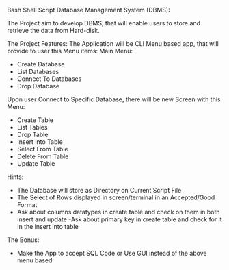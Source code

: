 Bash Shell Script Database Management System (DBMS):

The Project aim to develop DBMS, that will enable users to store and retrieve the data from Hard-disk.

The Project Features:
The Application will be CLI Menu based app, that will provide to user this Menu items:
Main Menu:
- Create Database
- List Databases
- Connect To Databases
- Drop Database

Upon user Connect to Specific Database, there will be new Screen with this Menu:
- Create Table 
- List Tables
- Drop Table
- Insert into Table
- Select From Table
- Delete From Table
- Update Table

Hints:
- The Database will store as Directory on Current Script File
- The Select of Rows displayed in screen/terminal in  an Accepted/Good Format
- Ask about columns datatypes in create table and check on them in both insert and update
-Ask about primary key in create table and check for it in the insert into table

The Bonus:
- Make the App to accept SQL Code or Use GUI instead of the above menu based 